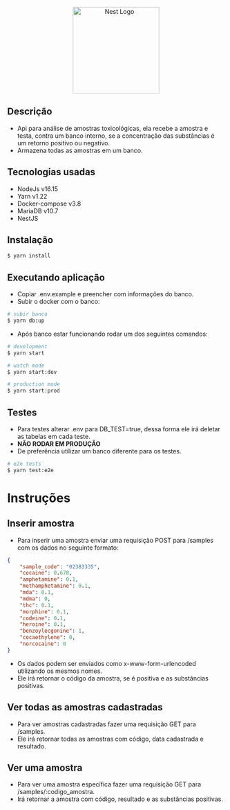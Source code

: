 <p align="center">
  <a href="http://nestjs.com/" target="blank"><img src="https://nestjs.com/img/logo-small.svg" width="200" alt="Nest Logo" /></a>
</p>

## Descrição
- Api para análise de amostras toxicológicas, ela recebe a amostra e testa, contra um banco interno, se a concentração das substâncias é um retorno positivo ou negativo. 
- Armazena todas as amostras em um banco.

## Tecnologias usadas
- NodeJs v16.15
- Yarn v1.22
- Docker-compose v3.8
- MariaDB v10.7
- NestJS

## Instalação

```bash
$ yarn install
```

## Executando aplicação

- Copiar .env.example e preencher com informações do banco.
- Subir o docker com o banco:
```bash
# subir banco
$ yarn db:up
```
- Após banco estar funcionando rodar um dos seguintes comandos:
```bash
# development
$ yarn start

# watch mode
$ yarn start:dev

# production mode
$ yarn start:prod
```

## Testes

- Para testes alterar .env para DB_TEST=true, dessa forma ele irá deletar as tabelas em cada teste.
- __NÃO RODAR EM PRODUÇÃO__
- De preferência utilizar um banco diferente para os testes.
```bash
# e2e tests
$ yarn test:e2e
```
# Instruções

## Inserir amostra
- Para inserir uma amostra enviar uma requisição POST para /samples com os dados no seguinte formato:
```JSON
{
    "sample_code": "02383335",
    "cocaine": 0.678,
    "amphetamine": 0.1,
    "methamphetamine": 0.1,
    "mda": 0.1,
    "mdma": 0,
    "thc": 0.1,
    "morphine": 0.1,
    "codeine": 0.1,
    "heroine": 0.1,
    "benzoylecgonine": 1,
    "cocaethylene": 0,
    "norcocaine": 0
}
```
- Os dados podem ser enviados como x-www-form-urlencoded utilizando os mesmos nomes.
- Ele irá retornar o código da amostra, se é positiva e as substâncias positivas.

## Ver todas as amostras cadastradas
- Para ver amostras cadastradas fazer uma requisição GET para /samples.
- Ele irá retornar todas as amostras com código, data cadastrada e resultado.

## Ver uma amostra
- Para ver uma amostra específica fazer uma requisição GET para /samples/:codigo_amostra.
- Irá retornar a amostra com código, resultado e as substâncias positivas.
